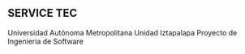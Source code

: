 ## SERVICE TEC 

Universidad Autónoma Metropolitana Unidad Iztapalapa
Proyecto de Ingenieria de Software
